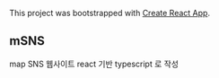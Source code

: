 This project was bootstrapped with [Create React App](https://github.com/facebook/create-react-app).

## mSNS

map SNS 웹사이트 
react 기반 typescript 로 작성 
